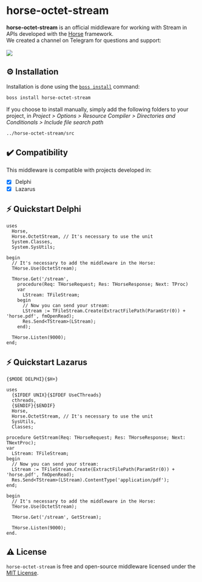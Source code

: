 # horse-octet-stream
<b>horse-octet-stream</b> is an official middleware for working with Stream in APIs developed with the <a href="https://github.com/HashLoad/horse">Horse</a> framework.
<br>We created a channel on Telegram for questions and support:<br><br>
<a href="https://t.me/hashload">
  <img src="https://img.shields.io/badge/telegram-join%20channel-7289DA?style=flat-square">
</a>

## ⚙️ Installation
Installation is done using the [`boss install`](https://github.com/HashLoad/boss) command:
``` sh
boss install horse-octet-stream
```
If you choose to install manually, simply add the following folders to your project, in *Project > Options > Resource Compiler > Directories and Conditionals > Include file search path*
```
../horse-octet-stream/src
```

## ✔️ Compatibility
This middleware is compatible with projects developed in:
- [X] Delphi
- [X] Lazarus

## ⚡️ Quickstart Delphi
```delphi
uses
  Horse,
  Horse.OctetStream, // It's necessary to use the unit
  System.Classes,
  System.SysUtils;

begin
  // It's necessary to add the middleware in the Horse:
  THorse.Use(OctetStream);

  THorse.Get('/stream',
    procedure(Req: THorseRequest; Res: THorseResponse; Next: TProc)
    var
      LStream: TFileStream;
    begin
      // Now you can send your stream:
      LStream := TFileStream.Create(ExtractFilePath(ParamStr(0)) + 'horse.pdf', fmOpenRead);
      Res.Send<TStream>(LStream);
    end);

  THorse.Listen(9000);
end;
```

## ⚡️ Quickstart Lazarus
```delphi
{$MODE DELPHI}{$H+}

uses
  {$IFDEF UNIX}{$IFDEF UseCThreads}
  cthreads,
  {$ENDIF}{$ENDIF}
  Horse,
  Horse.OctetStream, // It's necessary to use the unit
  SysUtils, 
  Classes;

procedure GetStream(Req: THorseRequest; Res: THorseResponse; Next: TNextProc);
var
  LStream: TFileStream;
begin
  // Now you can send your stream:
  LStream := TFileStream.Create(ExtractFilePath(ParamStr(0)) + 'horse.pdf', fmOpenRead);
  Res.Send<TStream>(LStream).ContentType('application/pdf');
end;

begin
  // It's necessary to add the middleware in the Horse:
  THorse.Use(OctetStream);

  THorse.Get('/stream', GetStream);

  THorse.Listen(9000);
end.
```

## ⚠️ License
`horse-octet-stream` is free and open-source middleware licensed under the [MIT License](https://github.com/HashLoad/horse-octet-stream/blob/master/LICENSE). 
